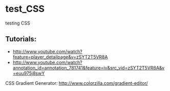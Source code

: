test_CSS
========

testing CSS

Tutorials:
---
- http://www.youtube.com/watch?feature=player_detailpage&v=zSYT2T5VR8A
- http://www.youtube.com/watch?annotation_id=annotation_781741&feature=iv&src_vid=zSYT2T5VR8A&v=euu975j8swY


CSS Gradient Generator:
http://www.colorzilla.com/gradient-editor/


